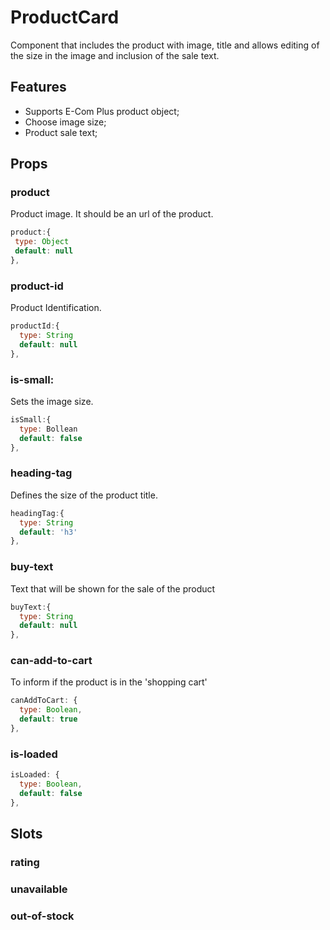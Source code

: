 # ProductCard

Component that includes the product with image, title and allows editing of the size in the image and inclusion of the sale text.

## Features

- Supports E-Com Plus product object;
- Choose image size;
- Product sale text;

## Props

### product

Product image. It should be an url of the product.

 ```js
product:{
  type: Object
  default: null
},
```

### product-id

Product Identification.

```js
productId:{
  type: String
  default: null
},
```

### is-small:

Sets the image size.

```js
isSmall:{
  type: Bollean
  default: false
},
```

### heading-tag

Defines the size of the product title.

```js
headingTag:{
  type: String
  default: 'h3'
},
```

### buy-text

Text that will be shown for the sale of the product

```js
buyText:{
  type: String
  default: null
},
```

### can-add-to-cart

To inform if the product is in the 'shopping cart'

```js
canAddToCart: {
  type: Boolean,
  default: true
},
```

### is-loaded

```js
isLoaded: {
  type: Boolean,
  default: false
},
```

## Slots

### rating

### unavailable

### out-of-stock
